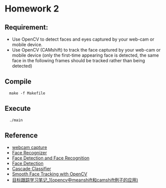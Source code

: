 # Homework 2

## Requirement:

- Use OpenCV to detect faces and eyes captured by your web-cam or mobile device.
- Use OpenCV (CAMshift) to track the face captured by your web-cam or mobile device (only the first-time appearing face is detected, the same face in the following frames should be tracked rather than being detected)

## Compile

```
  make -f Makefile
```

## Execute

```
  ./main
```

## Reference

- [webcam capture](http://vincecc.blogspot.tw/2013/11/opencv-webcam-capture.html)
- [Face Recognizer](http://ccw1986.blogspot.tw/2013/06/opencvfacerecognizer.html)
- [Face Detection and Face Recognition](http://www.shervinemami.info/faceRecognition.html)
- [Face Detection](https://cg2010studio.wordpress.com/2011/04/26/opencv-人臉偵測-face-detection/)
- [Cascade Classifier](http://docs.opencv.org/doc/tutorials/objdetect/cascade_classifier/cascade_classifier.html)
- [Smooth Face Tracking with OpenCV](http://synaptitude.me/blog/smooth-face-tracking-using-opencv/)
- [目标跟踪学习笔记_1(opencv中meanshift和camshift例子的应用)](http://www.cnblogs.com/tornadomeet/archive/2012/03/15/2398769.html)
